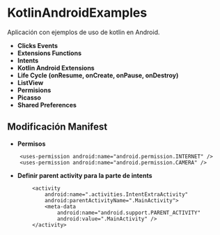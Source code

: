 # KotlinAndroidExamples

Aplicación con ejemplos de uso de kotlin en Android.
- **Clicks Events**
- **Extensions Functions**
- **Intents**
- **Kotlin Android Extensions**
- **Life Cycle (onResume, onCreate, onPause, onDestroy)**
- **ListView**
- **Permisions**
- **Picasso**
- **Shared Preferences**

## Modificación Manifest
- **Permisos**
```
    <uses-permission android:name="android.permission.INTERNET" />
    <uses-permission android:name="android.permission.CAMERA" />
```
- **Definir parent activity para la parte de intents**
```
        <activity
            android:name=".activities.IntentExtraActivity"
            android:parentActivityName=".MainActivity">
            <meta-data
                android:name="android.support.PARENT_ACTIVITY"
                android:value=".MainActivity" />
        </activity>
```

